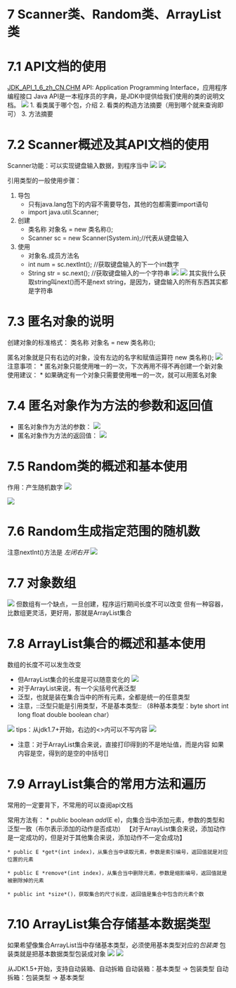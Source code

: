 # 7 Scanner类、Random类、ArrayList类

# 7.1 API文档的使用
<a href='JDK_API_1_6_zh_CN.CHM'>JDK_API_1_6_zh_CN.CHM</a>
API: Application Programming Interface，应用程序编程接口
Java API是一本程序员的字典，是JDK中提供给我们使用的类的说明文档。
![](7%20Scanner%E7%B1%BB%E3%80%81Random%E7%B1%BB%E3%80%81ArrayList%E7%B1%BB/%E6%88%AA%E5%B1%8F2021-01-13%2010.33.04.png)
	1. 看类属于哪个包，介绍
	2. 看类的构造方法摘要（用到哪个就来查询即可）
	3. 方法摘要

# 7.2 Scanner概述及其API文档的使用
Scanner功能：可以实现键盘输入数据，到程序当中
![](7%20Scanner%E7%B1%BB%E3%80%81Random%E7%B1%BB%E3%80%81ArrayList%E7%B1%BB/%E6%88%AA%E5%B1%8F2021-01-13%2010.39.24.png)
![](7%20Scanner%E7%B1%BB%E3%80%81Random%E7%B1%BB%E3%80%81ArrayList%E7%B1%BB/%E6%88%AA%E5%B1%8F2021-01-13%2010.42.25.png)

引用类型的一般使用步骤：
1. 导包
	* 只有java.lang包下的内容不需要导包，其他的包都需要import语句
	* import java.util.Scanner;
2. 创建
	* 类名称 对象名 = new 类名称();
	* Scanner sc = new Scanner(System.in);//代表从键盘输入
3. 使用
	* 对象名.成员方法名
	* int num = sc.nextInt(); //获取键盘输入的下一个int数字
	* String str = sc.next(); //获取键盘输入的一个字符串
![](7%20Scanner%E7%B1%BB%E3%80%81Random%E7%B1%BB%E3%80%81ArrayList%E7%B1%BB/%E6%88%AA%E5%B1%8F2021-01-13%2010.45.05.png)
![](7%20Scanner%E7%B1%BB%E3%80%81Random%E7%B1%BB%E3%80%81ArrayList%E7%B1%BB/%E6%88%AA%E5%B1%8F2021-01-13%2010.46.07.png)
其实我什么获取string叫next()而不是next string，是因为，键盘输入的所有东西其实都是字符串

# 7.3 匿名对象的说明
创建对象的标准格式：
类名称 对象名 = new 类名称();

匿名对象就是只有右边的对象，没有左边的名字和赋值运算符
new 类名称();
![](7%20Scanner%E7%B1%BB%E3%80%81Random%E7%B1%BB%E3%80%81ArrayList%E7%B1%BB/415522E0-B5A9-4951-B750-6C3D25B2057E.png)
注意事项：
	* 匿名对象只能使用唯一的一次，下次再用不得不再创建一个新对象
使用建议：
	* 如果确定有一个对象只需要使用唯一的一次，就可以用匿名对象

# 7.4 匿名对象作为方法的参数和返回值
* 匿名对象作为方法的参数：
![](7%20Scanner%E7%B1%BB%E3%80%81Random%E7%B1%BB%E3%80%81ArrayList%E7%B1%BB/53D344E5-E581-46B7-AD87-913E17AA77E1.png)
* 匿名对象作为方法的返回值：
![](7%20Scanner%E7%B1%BB%E3%80%81Random%E7%B1%BB%E3%80%81ArrayList%E7%B1%BB/801C2517-B16F-4507-816C-1A10874767A1.png)

# 7.5 Random类的概述和基本使用
作用：产生随机数字
![](7%20Scanner%E7%B1%BB%E3%80%81Random%E7%B1%BB%E3%80%81ArrayList%E7%B1%BB/%E6%88%AA%E5%B1%8F2021-01-13%2010.58.22.png)

![](7%20Scanner%E7%B1%BB%E3%80%81Random%E7%B1%BB%E3%80%81ArrayList%E7%B1%BB/%E6%88%AA%E5%B1%8F2021-01-13%2010.59.46.png)

# 7.6 Random生成指定范围的随机数
 注意nextInt()方法是 _左闭右开_
![](7%20Scanner%E7%B1%BB%E3%80%81Random%E7%B1%BB%E3%80%81ArrayList%E7%B1%BB/E984DB52-410D-4AF3-AEC9-018941C6545B.png)

# 7.7 对象数组
![](7%20Scanner%E7%B1%BB%E3%80%81Random%E7%B1%BB%E3%80%81ArrayList%E7%B1%BB/D7C8B01B-C10A-4D29-B753-0440B272518F.png)
但数组有一个缺点，一旦创建，程序运行期间长度不可以改变
但有一种容器，比数组更灵活，更好用，那就是ArrayList集合

# 7.8 ArrayList集合的概述和基本使用
数组的长度不可以发生改变
* 但ArrayList集合的长度是可以随意变化的
![](7%20Scanner%E7%B1%BB%E3%80%81Random%E7%B1%BB%E3%80%81ArrayList%E7%B1%BB/%E6%88%AA%E5%B1%8F2021-01-13%2011.10.17.png)
* 对于ArrayList来说，有一个尖括号<E>代表泛型
* 泛型，也就是装在集合当中的所有元素，全都是统一的任意类型
* 注意，::泛型只能是引用类型，不是基本类型::
（8种基本类型：byte short int long float double boolean char）

![](7%20Scanner%E7%B1%BB%E3%80%81Random%E7%B1%BB%E3%80%81ArrayList%E7%B1%BB/%E6%88%AA%E5%B1%8F2021-01-13%2011.13.41.png)
tips：从jdk1.7+开始，右边的<>内可以不写内容
![](7%20Scanner%E7%B1%BB%E3%80%81Random%E7%B1%BB%E3%80%81ArrayList%E7%B1%BB/F4CA7E31-736A-4EC9-AC8C-B59AA99C2330.png)

* 注意：对于ArrayList集合来说，直接打印得到的不是地址值，而是内容
		如果内容是空，得到的是空的中括号[]

# 7.9 ArrayList集合的常用方法和遍历
常用的一定要背下，不常用的可以查阅api文档

常用方法有：
	* public boolean *add*(E e)，向集合当中添加元素，参数的类型和泛型一致（布尔表示添加的动作是否成功）
	【对于ArrayList集合来说，添加动作是一定成功的，但是对于其他集合来说，添加动作不一定会成功】

	* public E *get*(int index)，从集合当中读取元素，参数是索引编号，返回值就是对应位置的元素

	* public E *remove*(int index)，从集合当中删除元素，参数是缩影编号，返回值就是被删除掉的元素

	* public int *size*()，获取集合的尺寸长度，返回值是集合中包含的元素个数

#  7.10 ArrayList集合存储基本数据类型
如果希望像集合ArrayList当中存储基本类型，必须使用基本类型对应的*包装类*
包装类就是把基本数据类型包装成对象
![](7%20Scanner%E7%B1%BB%E3%80%81Random%E7%B1%BB%E3%80%81ArrayList%E7%B1%BB/%E6%88%AA%E5%B1%8F2021-01-13%2011.33.06.png)
![](7%20Scanner%E7%B1%BB%E3%80%81Random%E7%B1%BB%E3%80%81ArrayList%E7%B1%BB/BDDA7FCF-ADBE-4F74-BE6F-E32A8E25DD57.png)

从JDK1.5+开始，支持自动装箱、自动拆箱
自动装箱：基本类型 -> 包装类型
自动拆箱：包装类型 -> 基本类型
 








